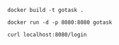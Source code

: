 ```
docker build -t gotask .
```

```
docker run -d -p 8080:8080 gotask
```

```
curl localhost:8080/login
```